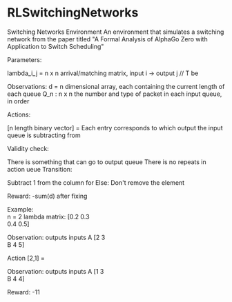 # RLSwitchingNetworks

Switching Networks Environment
An environment that simulates a switching network from the paper titled "A Formal Analysis of AlphaGo Zero with Application to Switch Scheduling"

Parameters:

lambda_i_j = n x n arrival/matching matrix, input i -> output j // T be

Observations: d = n dimensional array, each containing the current length of each queue Q_n : n x n the number and type of packet in each input queue, in order

Actions:

[n length binary vector] = Each entry corresponds to which output the input queue is subtracting from

Validity check:

There is something that can go to output queue
There is no repeats in action ueue
Transition:

Subtract 1 from the column for Else: Don't remove the element

Reward: -sum(d) after fixing

Example:  
n = 2 
lambda matrix:
[0.2 0.3   
0.4 0.5]

Observation: outputs inputs A [2 3   
							B  4 5]

Action [2,1] =

Observation: outputs inputs A [1 3  
							B  4 4]

Reward: -11



